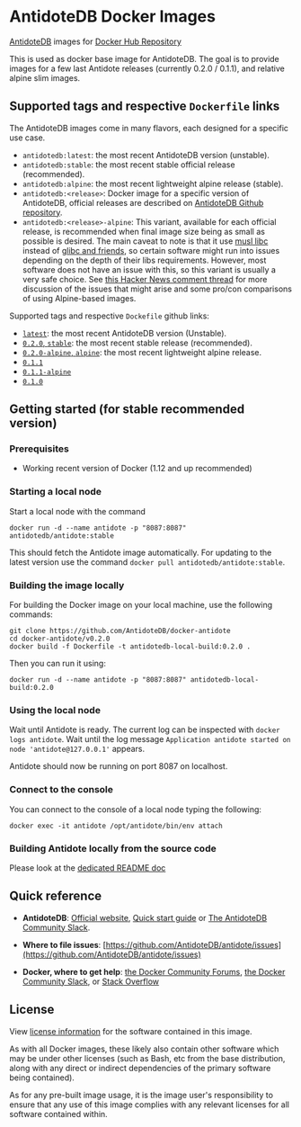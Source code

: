 # AntidoteDB Docker Images

[AntidoteDB][AntidoteDB-website] images for [Docker Hub Repository][AntidoteDB-dockerhub-link]

This is used as docker base image for AntidoteDB. 
The goal is to provide images for a few last Antidote releases (currently 0.2.0 / 0.1.1), and relative alpine slim images.

## Supported tags and respective `Dockerfile` links

The AntidoteDB images come in many flavors, each designed for a specific use case.
- `antidotedb:latest`: the most recent AntidoteDB version (unstable).
- `antidotedb:stable`: the most recent stable official release (recommended).
- `antidotedb:alpine`: the most recent lightweight alpine release (stable).
- `antidotedb:<release>`: Docker image for a specific <release> version of AntidoteDB, official releases are described on [AntidoteDB Github repository][AntidoteDB-github-releases-link].
- `antidotedb:<release>-alpine`: This variant, available for each official release, is recommended when final image size being as small as possible is desired. The main caveat to note is that it use [musl libc](http://www.musl-libc.org/) instead of [glibc and friends](http://www.etalabs.net/compare_libcs.html), so certain software might run into issues depending on the depth of their libs requirements. However, most software does not have an issue with this, so this variant is usually a very safe choice. See [this Hacker News comment thread](https://news.ycombinator.com/item?id=10782897) for more discussion of the issues that might arise and some pro/con comparisons of using Alpine-based images.

Supported tags and respective `Dockefile` github links:
- [`latest`](https://github.com/AntidoteDB/docker-antidote/blob/master/latest/Dockerfile): the most recent AntidoteDB version (Unstable).
- [`0.2.0`, `stable`](https://github.com/AntidoteDB/docker-antidote/blob/master/v0.2.0/Dockerfile): the most recent stable release (recommended).
- [`0.2.0-alpine`, `alpine`](https://github.com/AntidoteDB/docker-antidote/blob/master/v0.2.0-alpine/Dockerfile): the most recent lightweight alpine release.
- [`0.1.1`](https://github.com/AntidoteDB/docker-antidote/blob/master/v0.1.1/Dockerfile)
- [`0.1.1-alpine`](https://github.com/AntidoteDB/docker-antidote/blob/master/v0.1.1-alpine/Dockerfile)
- [`0.1.0`](https://github.com/AntidoteDB/docker-antidote/blob/master/v0.1.0/Dockerfile)

## Getting started (for stable recommended version)

### Prerequisites

- Working recent version of Docker (1.12 and up recommended)

### Starting a local node

Start a local node with the command
```
docker run -d --name antidote -p "8087:8087" antidotedb/antidote:stable
```

This should fetch the Antidote image automatically. For updating to the latest version use the command `docker pull antidotedb/antidote:stable`.

### Building the image locally

For building the Docker image on your local machine, use the following commands:
```
git clone https://github.com/AntidoteDB/docker-antidote
cd docker-antidote/v0.2.0
docker build -f Dockerfile -t antidotedb-local-build:0.2.0 .
```

Then you can run it using:
```
docker run -d --name antidote -p "8087:8087" antidotedb-local-build:0.2.0
```

### Using the local node

Wait until Antidote is ready. The current log can be inspected with `docker logs antidote`. Wait until the log message `Application antidote started on node 'antidote@127.0.0.1'` appears.

Antidote should now be running on port 8087 on localhost.

### Connect to the console

You can connect to the console of a local node typing the following:
```
docker exec -it antidote /opt/antidote/bin/env attach
```

### Building Antidote locally from the source code
Please look at the [dedicated README doc](https://github.com/AntidoteDB/docker-antidote/tree/master/local-build)

## Quick reference

- **AntidoteDB**: [Official website][AntidoteDB-website], [Quick start guide](https://antidotedb.gitbook.io/documentation/) or [The AntidoteDB Community Slack](https://antidotedb.slack.com/).

- **Where to file issues**: [https://github.com/AntidoteDB/antidote/issues](https://github.com/AntidoteDB/antidote/issues)

- **Docker, where to get help**: [the Docker Community Forums](https://forums.docker.com/), [the Docker Community Slack](https://blog.docker.com/2016/11/introducing-docker-community-directory-docker-community-slack/), or [Stack Overflow](https://stackoverflow.com/search?tab=newest&q=docker)

## License
View [license information](https://github.com/AntidoteDB/antidote/blob/master/LICENSE) for the software contained in this image.

As with all Docker images, these likely also contain other software which may be under other licenses (such as Bash, etc from the base distribution, along with any direct or indirect dependencies of the primary software being contained).

As for any pre-built image usage, it is the image user's responsibility to ensure that any use of this image complies with any relevant licenses for all software contained within.

[AntidoteDB-website]: https://www.antidotedb.eu/
[AntidoteDB-dockerhub-link]: https://hub.docker.com/r/antidotedb/antidote
[AntidoteDB-github-releases-link]: https://github.com/AntidoteDB/antidote/releases

